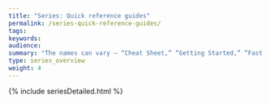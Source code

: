 ```yaml
---
title: "Series: Quick reference guides"
permalink: /series-quick-reference-guides/
tags:
keywords:
audience:
summary: "The names can vary — “Cheat Sheet,” “Getting Started,” “Fast Track,” “Job Aid” — but the concept is the same. Condense the most important information into one double-sided page. By “condense” I don’t mean shrink the font to 6 pt., decrease the leading, and eliminate all white space. With the quick reference guide, you take something that’s robust and complex, and distill it down to its essence, but distill it in a way that brings perfect clarity to users. Quick reference guides are like the poetry of technical writing."
type: series_overview
weight: 4
---
```


{% include seriesDetailed.html %}